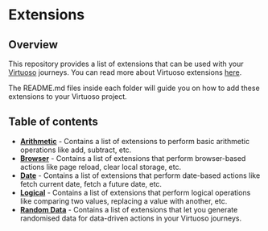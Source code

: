 # Extensions

## Overview

This repository provides a list of extensions that can be used with your [Virtuoso](https://app.virtuoso.qa/) journeys. You can read more about Virtuoso extensions [here](https://docs.virtuoso.qa/guide/making-the-most-of-virtuoso/language-extensions.html#extensions-natural-language-extensions).

The README.md files inside each folder will guide you on how to add these extensions to your Virtuoso project.

## Table of contents

- **[Arithmetic](https://github.com/maneesh-virtuoso/extensions/tree/main/Extensions/Arithmetic)** - Contains a list of extensions to perform basic arithmetic operations like add, subtract, etc.
- **[Browser](https://github.com/maneesh-virtuoso/extensions/tree/main/Extensions/Browser)** - Contains a list of extensions that perform browser-based actions like page reload, clear local storage, etc.
- **[Date](https://github.com/maneesh-virtuoso/extensions/tree/main/Extensions/Date)** - Contains a list of extensions that perform date-based actions like fetch current date, fetch a future date, etc.
- **[Logical](https://github.com/maneesh-virtuoso/extensions/tree/main/Extensions/Logical)** - Contains a list of extensions that perform logical operations like comparing two values, replacing a value with another, etc.
- **[Random Data](https://github.com/maneesh-virtuoso/extensions/tree/main/Extensions/Random%20Data)** - Contains a list of extensions that let you generate randomised data for data-driven actions in your Virtuoso journeys.


